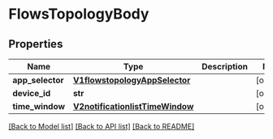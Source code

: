 # FlowsTopologyBody

## Properties
Name | Type | Description | Notes
------------ | ------------- | ------------- | -------------
**app_selector** | [**V1flowstopologyAppSelector**](V1flowstopologyAppSelector.md) |  | [optional] 
**device_id** | **str** |  | [optional] 
**time_window** | [**V2notificationlistTimeWindow**](V2notificationlistTimeWindow.md) |  | [optional] 

[[Back to Model list]](../README.md#documentation-for-models) [[Back to API list]](../README.md#documentation-for-api-endpoints) [[Back to README]](../README.md)

